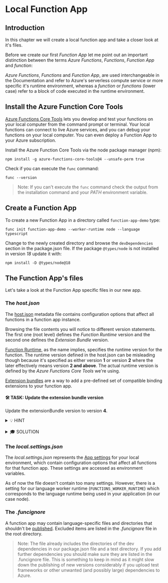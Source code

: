 # Local Function App

## Introduction

In this chapter we will create a local function app and take a closer look at it's files.

Before we create our first _Function App_ let me point out an important distinction between the terms _Azure Functions_, _Functions_, _Function App_ and _function_:

_Azure Functions_, _Functions_ and _Function App_, are used interchangeable in the Documentation and refer to Azure's serverless compute service or more specific it's runtime environment, whereas a _function_ or _functions_ (lower case) refer to a block of code executed in the runtime environment.

## Install the Azure Function Core Tools

[Azure Functions Core Tools](https://github.com/Azure/azure-functions-core-tools) lets you develop and test your functions on your local computer from the command prompt or terminal.
Your local functions can connect to live Azure services, and you can debug your functions on your local computer.
You can even deploy a Function App to your Azure subscription.

Install the Azure Function Core Tools via the node package manager (npm):

```shell
npm install -g azure-functions-core-tools@4 --unsafe-perm true
```

Check if you can execute the `func` command:

```shell
func --version
```

> Note: If you can't execute the `func` command check the output from the installation command and your _PATH_ environment variable.

## Create a Function App

To create a new Function App in a directory called `function-app-demo` type:

```shell
func init function-app-demo --worker-runtime node --language typescript
```

Change to the newly created directory and browse the `devDependencies` section in the package.json file.
If the package `@types/node` is not installed in version _18_ update it with:

```shell
npm install -D @types/node@18
```

## The Function App's files

Let's take a look at the Function App specific files in our new app.

### The _host.json_

The [host.json](https://learn.microsoft.com/en-us/azure/azure-functions/functions-host-json) metadata file contains configuration options that affect all functions in a function app instance.

Browsing the file contents you will notice to different version statements.
The first one (root level) defines the _Function Runtime_ version and the second one defines the _Extension Bundle_ version.

[Function Runtime](https://learn.microsoft.com/en-us/azure/azure-functions/functions-versions?tabs=v4&pivots=programming-language-typescript), as the name implies, specifies the runtime version for the function.
The runtime version defined in the host.json can be misleading though because it's specified as either version **1** or version **2** where the later effectively means version **2 and above**.
The actual runtime version is defined by the _Azure Functions Core Tools_ we're using.

[Extension bundles](https://learn.microsoft.com/en-us/azure/azure-functions/functions-bindings-register#extension-bundles) are a way to add a pre-defined set of compatible binding extensions to your function app.

#### <span class="task">🛠 TASK:</span> Update the extension bundle version

Update the extensionBundle version to version **4**.

<details>
  <summary>💡 HINT</summary>

Check out the [documentation](https://learn.microsoft.com/en-us/azure/azure-functions/functions-bindings-register#extension-bundles).

</details>
<br/>
<details>
  <summary>🎓 SOLUTION</summary>

The extensionBundle definition in the host.json should now look like:

```json
  "extensionBundle": {
    "id": "Microsoft.Azure.Functions.ExtensionBundle",
    "version": "[4.0.0, 5.0.0)"
  }
```

</details>

### The _local.settings.json_

The _local.settings.json_ represents the [App settings](https://learn.microsoft.com/en-us/azure/azure-functions/functions-app-settings) for your local environment, which contain configuration options that affect all functions for that function app.
These settings are accessed as environment variables.

As of now the file doesn't contain too many settings.
However, there is a setting for our language worker runtime (`FUNCTIONS_WORKER_RUNTIME`) which corresponds to the language runtime being used in your application (in our case node).

### The _.funcignore_

A function app may contain language-specific files and directories that shouldn't be [published](https://learn.microsoft.com/en-us/azure/azure-functions/functions-run-local#publish).
Excluded items are listed in the _.funcignore_ file in the root directory.

> Note: The file already includes the directories of the dev dependencies in our package.json file and a test directory.
> If you add further dependencies you should make sure they are listed in the .funcignore file.
> This is something to keep in mind as it might slow down the publishing of new versions considerably if you upload test frameworks or other unwanted (and possibly large) dependencies to Azure.
